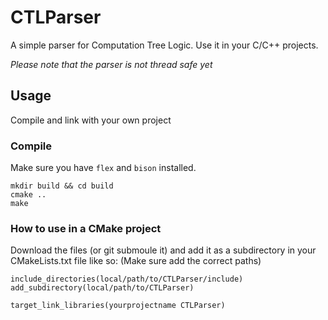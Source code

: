 # CTLParser
A simple parser for Computation Tree Logic. Use it in your C/C++ projects. 

_Please note that the parser is not thread safe yet_

## Usage

Compile and link with your own project

### Compile

Make sure you have `flex` and `bison` installed.

```
mkdir build && cd build
cmake ..
make
```

### How to use in a CMake project

Download the files (or git submoule it) and add it as a subdirectory in your CMakeLists.txt file like so: (Make sure add the correct paths)

```
include_directories(local/path/to/CTLParser/include)
add_subdirectory(local/path/to/CTLParser)

target_link_libraries(yourprojectname CTLParser)
```
